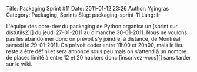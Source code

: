 Title: Packaging Sprint #11
Date: 2011-01-12 23:26
Author: Ygingras
Category: Packaging, Sprints
Slug: packaging-sprint-11
Lang: fr

<div>
L'équipe des core-dev du packaging de Python organise un [sprint sur
distutils2][] du jeudi 27-01-2011 au dimanche 30-01-2011. Nous ne
voulons pas les abandonner donc on prévoit s'y joindre, à distance, de
Montréal, samedi le 29-01-2011. On prévoit coder entre 11h00 et 20h00,
mais le lieu reste à être défini et sera annoncé sous peu mais on
s'attend à un nombre de places limité à entre 12 et 20 hackers donc
[inscrivez-vous][] sans tarder sur le wiki.
</div>

  [sprint sur distutils2]: http://tarekziade.wordpress.com/2011/01/11/distutils2-sprint/
  [inscrivez-vous]: http://wiki.montrealpython.org/index.php/Packaging_no.11
